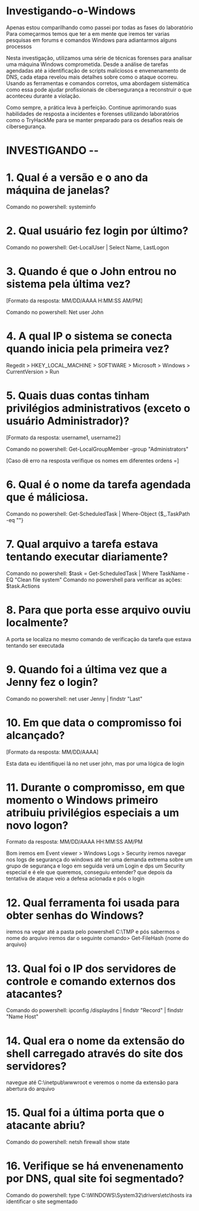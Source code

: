 # Investigando-o-Windows

Apenas estou comparilhando como passei por todas as fases do laboratório 
Para começarmos temos que ter a em mente que iremos ter varias pesquisas em forums e comandos Windows para adiantarmos alguns processos

Nesta investigação, utilizamos uma série de técnicas forenses para analisar uma máquina Windows comprometida. Desde a análise de tarefas agendadas até a identificação de scripts maliciosos e envenenamento de DNS, cada etapa revelou mais detalhes sobre como o ataque ocorreu. Usando as ferramentas e comandos corretos, uma abordagem sistemática como essa pode ajudar profissionais de cibersegurança a reconstruir o que aconteceu durante a violação.

Como sempre, a prática leva à perfeição. Continue aprimorando suas habilidades de resposta a incidentes e forenses utilizando laboratórios como o TryHackMe para se manter preparado para os desafios reais de cibersegurança.

# INVESTIGANDO --

# 1. Qual é a versão e o ano da máquina de janelas?

 Comando no powershell: systeminfo

# 2. Qual usuário fez login por último?

 Comando no powershell: Get-LocalUser | Select Name, LastLogon

# 3. Quando é que o John entrou no sistema pela última vez?
 [Formato da resposta: MM/DD/AAAA H:MM:SS AM/PM]

 Comando no powershell: Net user John

# 4. A qual IP o sistema se conecta quando inicia pela primeira vez?

 Regedit > HKEY_LOCAL_MACHINE > SOFTWARE > Microsoft > Windows > CurrentVersion > Run

# 5. Quais duas contas tinham privilégios administrativos (exceto o usuário Administrador)?
  [Formato da resposta: username1, username2]

 Comando no powershell: Get-LocalGroupMember -group "Administrators"
 
  [Caso dê erro na resposta verifique os nomes em diferentes ordens =]

# 6. Qual é o nome da tarefa agendada que é máliciosa.

 Comando no powershell: Get-ScheduledTask | Where-Object {$_.TaskPath -eq "\"}

# 7. Qual arquivo a tarefa estava tentando executar diariamente?

 Comando no powershell: $task = Get-ScheduledTask | Where TaskName -EQ "Clean file system"
 Comando no powershell para verificar as ações: $task.Actions

# 8. Para que porta esse arquivo ouviu localmente?

 A porta se localiza no mesmo comando de verificação da tarefa que estava tentando ser executada

# 9. Quando foi a última vez que a Jenny fez o login?

 Comando no powershell: net user Jenny | findstr "Last"

# 10. Em que data o compromisso foi alcançado?
 [Formato da resposta: MM/DD/AAAA]

 Esta data eu identifiquei lá no net user john, mas por uma lógica de login

# 11. Durante o compromisso, em que momento o Windows primeiro atribuiu privilégios especiais a um novo logon?

 Formato da resposta: MM/DD/AAAA HH:MM:SS AM/PM

 Bom iremos em Event viewer > Windows Logs > Security
 iremos navegar nos logs de segurança do windows até ter uma demanda extrema sobre um grupo de segurança e logo em seguida verá um Login e dps um Security especial e é ele que queremos, conseguiu entender? que depois da tentativa de ataque veio a defesa acionada e pós o login

# 12. Qual ferramenta foi usada para obter senhas do Windows?

 iremos na vegar até a pasta pelo powershell C:\TMP e pós sabermos o nome do arquivo iremos dar o seguinte comando> Get-FileHash {nome do arquivo}

 # 13. Qual foi o IP dos servidores de controle e comando externos dos atacantes?

  Comando do powershell: ipconfig /displaydns | findstr "Record" | findstr "Name Host"

# 14. Qual era o nome da extensão do shell carregado através do site dos servidores?

 navegue até C:\inetpub\wwwroot e veremos o nome da extensão para abertura do arquivo

# 15. Qual foi a última porta que o atacante abriu?

 Comando do powershell: netsh firewall show state

# 16. Verifique se há envenenamento por DNS, qual site foi segmentado?

 Comando do powershell: type C:\WINDOWS\System32\drivers\etc\hosts
ira identificar o site segmentado
 
